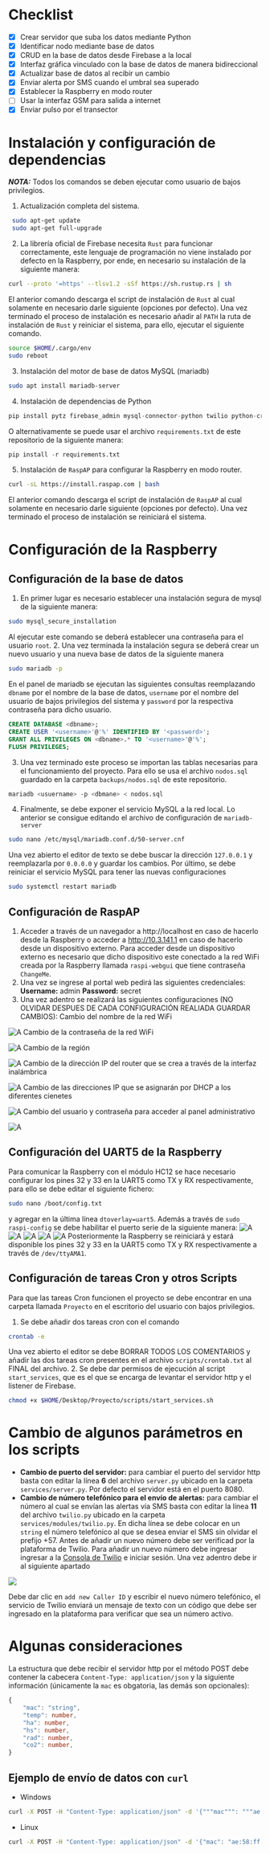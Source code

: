 # Checklist
- [x] Crear servidor que suba los datos mediante Python
- [x] Identificar nodo mediante base de datos
- [x] CRUD en la base de datos desde Firebase a la local
- [x] Interfaz gráfica vinculado con la base de datos de manera bidireccional
- [x] Actualizar base de datos al recibir un cambio
- [x] Enviar alerta por SMS cuando el umbral sea superado
- [x] Establecer la Raspberry en modo router
- [ ] Usar la interfaz GSM para salida a internet
- [x] Enviar pulso por el transector
# Instalación y configuración de dependencias 
***NOTA:*** Todos los comandos se deben ejecutar como usuario de bajos privilegios. 
1. Actualización completa del sistema.
```bash
 sudo apt-get update
 sudo apt-get full-upgrade
```
2. La librería oficial de Firebase necesita `Rust` para funcionar correctamente, este lenguaje de programación no viene instalado por defecto en la Raspberry, por ende, en necesario su instalación de la siguiente manera:
```bash
curl --proto '=https' --tlsv1.2 -sSf https://sh.rustup.rs | sh
```
El anterior comando descarga el script de instalación de `Rust` al cual solamente en necesario darle siguiente (opciones por defecto). Una vez terminado el proceso de instalación es necesario añadir al `PATH` la ruta de instalación de `Rust` y reiniciar el sistema, para ello, ejecutar el siguiente comando.
```bash
source $HOME/.cargo/env
sudo reboot
```
3. Instalación del motor de base de datos MySQL (mariadb)
```bash
sudo apt install mariadb-server
```
4. Instalación de dependencias de Python
```python
pip install pytz firebase_admin mysql-connector-python twilio python-crontab
```
O alternativamente se puede usar el archivo `requirements.txt` de este repositorio de la siguiente manera:
```python
pip install -r requirements.txt
```
5. Instalación de `RaspAP` para configurar la Raspberry en modo router. 
```bash
curl -sL https://install.raspap.com | bash
```
El anterior comando descarga el script de instalación de `RaspAP` al cual solamente en necesario darle siguiente (opciones por defecto). Una vez terminado el proceso de instalación se reiniciará el sistema.
# Configuración de la Raspberry
## Configuración de la base de datos
1. En primer lugar es necesario establecer una instalación segura de mysql de la siguiente manera:
```bash
sudo mysql_secure_installation
```
Al ejecutar este comando se deberá establecer una contraseña para el usuario `root`.
2. Una vez terminada la instalación segura se deberá crear un nuevo usuario y una nueva base de datos de la siguiente manera
```bash
sudo mariadb -p
```
En el panel de mariadb se ejecutan las siguientes consultas reemplazando `dbname` por el nombre de la base de datos, `username` por el nombre del usuario de bajos privilegios del sistema y `password` por la respectiva contraseña para dicho usuario.
```sql
CREATE DATABASE <dbname>;
CREATE USER '<username>'@'%' IDENTIFIED BY '<password>';
GRANT ALL PRIVILEGES ON <dbname>.* TO '<username>'@'%';
FLUSH PRIVILEGES;
```
3. Una vez terminado este proceso se importan las tablas necesarias para el funcionamiento del proyecto. Para ello se usa el archivo `nodos.sql` guardado en la carpeta `backups/nodos.sql` de este repositorio.
```bash
mariadb <usuername> -p <dbmane> < nodos.sql
```
4. Finalmente, se debe exponer el servicio MySQL a la red local. Lo anterior se consigue editando el archivo de configuración de `mariadb-server`
```bash
sudo nano /etc/mysql/mariadb.conf.d/50-server.cnf
```
Una vez abierto el editor de texto se debe buscar la dirección `127.0.0.1` y reemplazarla por `0.0.0.0` y guardar los cambios. Por último, se debe reiniciar el servicio MySQL para tener las nuevas configuraciones
```bash
sudo systemctl restart mariadb
```


## Configuración de RaspAP
1. Acceder a través de un navegador a http://localhost en caso de hacerlo desde la Raspberry o acceder a http://10.3.141.1 en caso de hacerlo desde un dispositivo externo. Para acceder desde un dispositivo externo es necesario que dicho dispositivo este conectado a la red WiFi creada por la Raspberry llamada `raspi-webgui` que tiene contraseña `ChangeMe`. 
2. Una vez se ingrese al portal web pedirá las siguientes credenciales:
**Username:** admin
**Password:** secret
3. Una vez adentro se realizará las siguientes configuraciones (NO OLVIDAR DESPUES DE CADA CONFIGURACIÓN REALIADA GUARDAR CAMBIOS):
Cambio del nombre de la red WiFi

![A](assets/raspAP1.png)
Cambio de la contraseña de la red WiFi

![A](assets/raspAP2.png)
Cambio de la región

![A](assets/raspAP3.png)
Cambio de la dirección IP del router que se crea a través de la interfaz inalámbrica 

![A](assets/raspAP4.png)
Cambio de las direcciones IP que se asignarán por DHCP a los diferentes cienetes

![A](assets/raspAP5.png)
Cambio del usuario y contraseña para acceder al panel administrativo

![A](assets/raspAP6.png)
## Configuración del UART5 de la Raspberry
Para comunicar la Raspberry con el módulo HC12 se hace necesario configurar los pines  32 y 33 en la UART5 como TX y RX respectivamente, para ello se debe editar el siguiente fichero:
```bash
sudo nano /boot/config.txt
```
y agregar en la última línea `dtoverlay=uart5`. Además a través de `sudo raspi-config` se debe habilitar el puerto serie de la siguiente manera:
![A](assets/serial1.png)
![A](assets/serial2.png)
![A](assets/serial3.png)
![A](assets/serial4.png)
![A](assets/serial5.png)
Posteriormente la Raspberry se reiniciará y estará disponible los pines 32 y 33 en la UART5 como TX y RX respectivamente a través de `/dev/ttyAMA1`.
## Configuración de tareas Cron y otros Scripts
Para que las tareas Cron funcionen el proyecto se debe encontrar en una carpeta llamada `Proyecto` en el escritorio del usuario con bajos privilegios.
1. Se debe añadir dos tareas cron con el comando
```bash
crontab -e
```
Una vez abierto el editor se debe BORRAR TODOS LOS COMENTARIOS y añadir las dos tareas cron presentes en el archivo `scripts/crontab.txt` al FINAL del archivo.
2. Se debe dar permisos de ejecución al script `start_services`, que es el que se encarga de levantar el servidor http y el listener de Firebase.
```bash
chmod +x $HOME/Desktop/Proyecto/scripts/start_services.sh
```

# Cambio de algunos parámetros en los scripts
- **Cambio de puerto del servidor:** para cambiar el puerto del servidor http basta con editar la línea **6** del archivo `server.py` ubicado en la carpeta `services/server.py`. Por defecto el servidor está en el puerto 8080. 
- **Cambio de número telefónico para el envío de alertas:** para cambiar el número al cual se envían las alertas vía SMS basta con editar la línea **11** del archivo `twilio.py` ubicado en la carpeta `services/modules/twilio.py`. En dicha línea se debe colocar en un `string` el número telefónico al que se desea enviar el SMS sin olvidar el prefijo +57. Antes de añadir un nuevo número debe ser verificad por la plataforma de Twilio. Para añadir un nuevo número debe ingresar ingresar a la [Consola de Twilio](https://console.twilio.com/) e iniciar sesión. Una vez adentro debe ir al siguiente apartado

![](assets/twilio.png)

Debe dar clic en `add new Caller ID` y escribir el nuevo número telefónico, el servicio de Twilio enviará un mensaje de texto con un código que debe ser ingresado en la plataforma para verificar que sea un número activo.

# Algunas consideraciones
La estructura que debe recibir el servidor http por el método POST debe contener la cabecera `Content-Type: application/json` y la siguiente información (únicamente la `mac` es obgatoria, las demás son opcionales):

```typescript
{
	"mac": "string",
	"temp": number,
	"ha": number,
	"hs": number,
	"rad": number,
	"co2": number,
}
```
## Ejemplo de envío de datos con `curl`
- Windows
```bash
curl -X POST -H "Content-Type: application/json" -d '{"""mac""": """ae:58:ff:d5:c1:55""", """temp""":25.6, """ha""":50.36, """hs""": 72.98, """rad""":150.25, """co2""":600}' http://192.168.20.1:8080
```
- Linux
```bash
curl -X POST -H "Content-Type: application/json" -d '{"mac": "ae:58:ff:d5:c1:55", "temp":25.6, "ha":50.36, "hs": 72.98, "rad":150.25, "co2":600}' http://192.168.20.1:8080
```